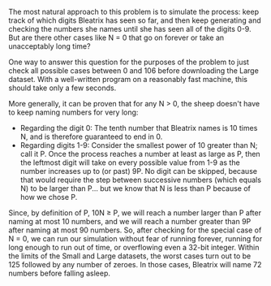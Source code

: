  The most natural approach to this problem is to simulate the process: keep track of which digits Bleatrix has seen so far, and then keep generating and checking the numbers she names until she has seen all of the digits 0-9. But are there other cases like N = 0 that go on forever or take an unacceptably long time?

One way to answer this question for the purposes of the problem to just check all possible cases between 0 and 106 before downloading the Large dataset. With a well-written program on a reasonably fast machine, this should take only a few seconds.

More generally, it can be proven that for any N > 0, the sheep doesn't have to keep naming numbers for very long:

-    Regarding the digit 0: The tenth number that Bleatrix names is 10 times N, and is therefore guaranteed to end in 0.
-    Regarding digits 1-9: Consider the smallest power of 10 greater than N; call it P. Once the process reaches a number at least as large as P, then the leftmost digit will take on every possible value from 1-9 as the number increases up to (or past) 9P. No digit can be skipped, because that would require the step between successive numbers (which equals N) to be larger than P... but we know that N is less than P because of how we chose P.

Since, by definition of P, 10N ≥ P, we will reach a number larger than P after naming at most 10 numbers, and we will reach a number greater than 9P after naming at most 90 numbers. So, after checking for the special case of N = 0, we can run our simulation without fear of running forever, running for long enough to run out of time, or overflowing even a 32-bit integer. Within the limits of the Small and Large datasets, the worst cases turn out to be 125 followed by any number of zeroes. In those cases, Bleatrix will name 72 numbers before falling asleep.
